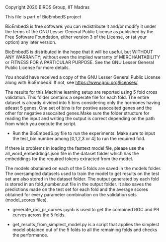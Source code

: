 Copyright 2020 BIRDS Group, IIT Madras

This file is part of BioEmbedS project

BioEmbedS is free software: you can redistribute it and/or modify
it under the terms of the GNU Lesser General Public License as published by
the Free Software Foundation, either version 3 of the License, or
(at your option) any later version.

BioEmbedS is distributed in the hope that it will be useful,
but WITHOUT ANY WARRANTY; without even the implied warranty of
MERCHANTABILITY or FITNESS FOR A PARTICULAR PURPOSE.  See the
GNU Lesser General Public License for more details.

You should have received a copy of the GNU Lesser General Public License
along with BioEmbedS.  If not, see <https://www.gnu.org/licenses/>.


The results for this Machine learning setup are reported using 5 fold cross validation. This folder contains a seperate file for each fold.
The entire dataset is already divided into 5 bins considering only the hormones having atleast 5 genes. One set of bins is for postive assocaited genes and the other for negative assocaited genes.Make sure the folder structure for reading the input and writing the output is correct depending on the path from which you execute the script.

- Run the BioEmbedS.py file to run the experiments. Make sure to input the test_bin number among [0,1,2,3 or 4] to run the required fold. 

If there is problems in loading the fasttext model file, please use the all_word_embeddings.json file in the dataset folder which has the embeddings for the required tokens extracted from the model.

The models obatained on each of the 5 folds are saved in the models folder.
The oversampled datasets used to train the model to get results on the test set are also stored in the dataset folder.
The output generated by each fold is stored in an fold_number.out file in the output folder. It also saves the predictions made on the test set for each fold and the average scores obtained for every parameter combination on the validation sets (model_scores files).

- generate_roc_pr_curves.ipynb is used to get the combined ROC and PR curves across the 5 folds.

- get_results_from_simplest_model.py is a script that applies the simplest model obtained out of the 5 folds to all the remaining folds and checks the performance.

